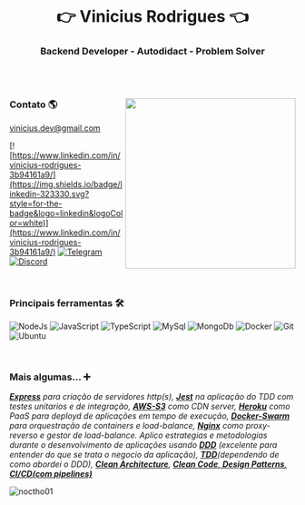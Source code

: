 <div align="center">
  <h1> 👉 Vinicius Rodrigues 👈</h1>
  <h3>Backend Developer - Autodidact - Problem Solver</h3>
</div>

<br>
<br>

<div>

<img src="https://miro.medium.com/max/653/0*asGn9Td3i3o0zQKV" align="right" width="300">

### Contato 🌎
[vinicius.dev@gmail.com](vinicius.dev@gmail.com)

[![https://www.linkedin.com/in/vinicius-rodrigues-3b94161a9/](https://img.shields.io/badge/linkedin-323330.svg?style=for-the-badge&logo=linkedin&logoColor=white)](https://www.linkedin.com/in/vinicius-rodrigues-3b94161a9/)
[![Telegram](https://img.shields.io/badge/Telegram-323330?style=for-the-badge&logo=telegram&logoColor=white)](https://t.me/Noctho01)
[![Discord](https://img.shields.io/badge/Discord-323330.svg?style=for-the-badge&logo=discord&logoColor=white)](https://discordapp.com/users/Noctho01#6883)

<br>
  
### Principais ferramentas 🛠️
![NodeJs](https://img.shields.io/badge/Node.js-323330?style=for-the-badge&logo=nodedotjs&logoColor=white)
![JavaScript](https://img.shields.io/badge/JavaScript-323330?style=for-the-badge&logo=javascript&logoColor=white)
![TypeScript](https://img.shields.io/badge/typescript-323330.svg?style=for-the-badge&logo=typescript&logoColor=white)
![MySql](https://img.shields.io/badge/MySQL-323330?style=for-the-badge&logo=mysql&logoColor=white)
![MongoDb](https://img.shields.io/badge/MongoDB-323330?style=for-the-badge&logo=mongodb&logoColor=white)
![Docker](https://img.shields.io/badge/Docker-323330?style=for-the-badge&logo=docker&logoColor=white)
![Git](https://img.shields.io/badge/GIT-323330?style=for-the-badge&logo=git&logoColor=white)
![Ubuntu](https://img.shields.io/badge/Ubuntu-323330?style=for-the-badge&logo=ubuntu&logoColor=white)

<br>

### Mais algumas... ➕
*<ins>**Express**</ins> para criação de servidores http(s), <ins>**Jest**</ins> na aplicação do TDD com testes unitarios e de integração, <ins>**AWS-S3**</ins> como CDN server, <ins>**Heroku**</ins> como PaaS para deployd de aplicações em tempo de execução, <ins>**Docker-Swarm**</ins> para orquestração de containers e load-balance, <ins>**Nginx**</ins> como proxy-reverso e gestor de load-balance. Aplico estrategias e metodologias durante o desenvolvimento de aplicações usando <ins>**DDD**</ins> (excelente para entender do que se trata o negocio da aplicação), <ins>**TDD**</ins>(dependendo de como abordei o DDD), <ins>**Clean Architecture**</ins>, <ins>**Clean Code**<ins>, <ins>**Design Patterns**</ins>, <ins>**CI/CD(com pipelines)**</ins>*

</div>
  
![noctho01](https://komarev.com/ghpvc/?username=noctho01&label=Profile%20views&color=0e75b6&style=flat)
